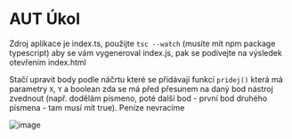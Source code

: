 # AUT Úkol

Zdroj aplikace je index.ts, použijte `tsc --watch` (musíte mít npm package typescript) aby se vám vygeneroval index.js, pak se podívejte na výsledek otevřením index.html

Stačí upravit body podle náčrtu které se přidávají funkcí `pridej()` která má parametry `X`, `Y` a boolean zda se má před přesunem na daný bod nástroj zvednout (např. dodělám písmeno, poté další bod - první bod druhého písmena - tam musí mít true). Peníze nevracíme

![image](https://user-images.githubusercontent.com/53520774/201604331-cf7c14ea-3f47-44d1-9ac1-4dbc1ec97fa6.png)
